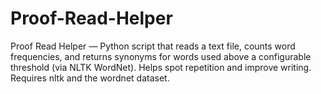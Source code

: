 # Proof-Read-Helper
Proof Read Helper — Python script that reads a text file, counts word frequencies, and returns synonyms for words used above a configurable threshold (via NLTK WordNet). Helps spot repetition and improve writing. Requires nltk and the wordnet dataset.
